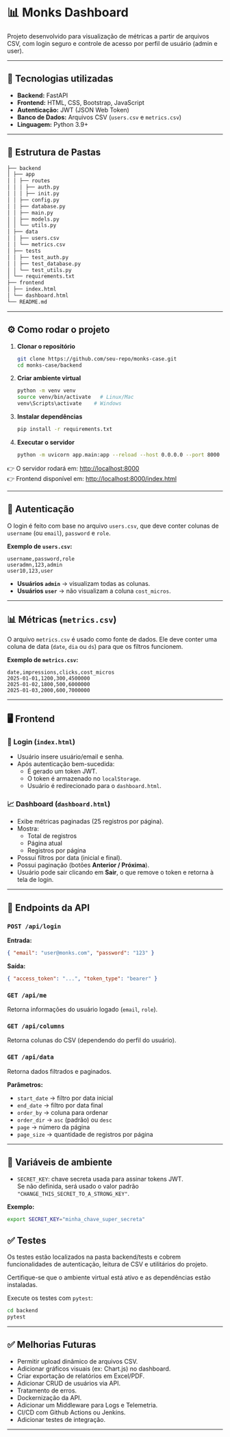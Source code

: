 # 📊 Monks Dashboard

Projeto desenvolvido para visualização de métricas a partir de arquivos CSV, com login seguro e controle de acesso por perfil de usuário (admin e user).

---

## 🚀 Tecnologias utilizadas

- **Backend:** FastAPI  
- **Frontend:** HTML, CSS, Bootstrap, JavaScript  
- **Autenticação:** JWT (JSON Web Token)  
- **Banco de Dados:** Arquivos CSV (`users.csv` e `metrics.csv`)  
- **Linguagem:** Python 3.9+  

---

## 📂 Estrutura de Pastas

```bash
├── backend
│ ├── app
│ │ ├── routes
│ │ │ ├── auth.py
│ │ │ ├── init.py
│ │ ├── config.py
│ │ ├── database.py
│ │ ├── main.py
│ │ ├── models.py
│ │ └── utils.py
│ ├── data
│ │ ├── users.csv
│ │ └── metrics.csv
│ ├── tests
│ │ ├── test_auth.py
│ │ ├── test_database.py
│ │ └── test_utils.py
│ └── requirements.txt
├── frontend
│ ├── index.html
│ └── dashboard.html
└── README.md
```

---

## ⚙️ Como rodar o projeto

1. **Clonar o repositório**
   ```bash
   git clone https://github.com/seu-repo/monks-case.git
   cd monks-case/backend
   ```

2. **Criar ambiente virtual**
   ```bash
   python -m venv venv
   source venv/bin/activate   # Linux/Mac
   venv\Scripts\activate    # Windows
   ```

3. **Instalar dependências**
   ```bash
   pip install -r requirements.txt
   ```

4. **Executar o servidor**
   ```bash
   python -m uvicorn app.main:app --reload --host 0.0.0.0 --port 8000
   ```

👉 O servidor rodará em: [http://localhost:8000](http://localhost:8000)  
👉 Frontend disponível em: [http://localhost:8000/index.html](http://localhost:8000/index.html)

---

## 🔑 Autenticação

O login é feito com base no arquivo `users.csv`, que deve conter colunas de `username` (ou `email`), `password` e `role`.

**Exemplo de `users.csv`:**

```csv
username,password,role
useradmn,123,admin
user10,123,user
```

- **Usuários `admin`** → visualizam todas as colunas.  
- **Usuários `user`** → não visualizam a coluna `cost_micros`.  

---

## 📊 Métricas (`metrics.csv`)

O arquivo `metrics.csv` é usado como fonte de dados. Ele deve conter uma coluna de data (`date`, `dia` ou `ds`) para que os filtros funcionem.

**Exemplo de `metrics.csv`:**

```csv
date,impressions,clicks,cost_micros
2025-01-01,1200,300,4500000
2025-01-02,1800,500,6000000
2025-01-03,2000,600,7000000
```

---

## 🖥️ Frontend

### 🔐 Login (`index.html`)
- Usuário insere usuário/email e senha.  
- Após autenticação bem-sucedida:
  - É gerado um token JWT.  
  - O token é armazenado no `localStorage`.  
  - Usuário é redirecionado para o `dashboard.html`.  

### 📈 Dashboard (`dashboard.html`)
- Exibe métricas paginadas (25 registros por página).  
- Mostra:
  - Total de registros  
  - Página atual  
  - Registros por página  
- Possui filtros por data (inicial e final).  
- Possui paginação (botões **Anterior / Próxima**).  
- Usuário pode sair clicando em **Sair**, o que remove o token e retorna à tela de login.  

---

## 📑 Endpoints da API

### `POST /api/login`
**Entrada:**
```json
{ "email": "user@monks.com", "password": "123" }
```
**Saída:**
```json
{ "access_token": "...", "token_type": "bearer" }
```

### `GET /api/me`
Retorna informações do usuário logado (`email`, `role`).

### `GET /api/columns`
Retorna colunas do CSV (dependendo do perfil do usuário).

### `GET /api/data`
Retorna dados filtrados e paginados.

**Parâmetros:**  
- `start_date` → filtro por data inicial  
- `end_date` → filtro por data final  
- `order_by` → coluna para ordenar  
- `order_dir` → `asc` (padrão) ou `desc`  
- `page` → número da página  
- `page_size` → quantidade de registros por página  

---

## 🔧 Variáveis de ambiente

- `SECRET_KEY`: chave secreta usada para assinar tokens JWT.  
  Se não definida, será usado o valor padrão `"CHANGE_THIS_SECRET_TO_A_STRONG_KEY"`.  

**Exemplo:**

```bash
export SECRET_KEY="minha_chave_super_secreta"
```

## ✅ Testes

Os testes estão localizados na pasta backend/tests e cobrem funcionalidades de autenticação, leitura de CSV e utilitários do projeto.



Certifique-se que o ambiente virtual está ativo e as dependências estão instaladas.

Execute os testes com `pytest`:

```bash
cd backend
pytest
```
---

## ✅ Melhorias Futuras

- Permitir upload dinâmico de arquivos CSV.  
- Adicionar gráficos visuais (ex: Chart.js) no dashboard.  
- Criar exportação de relatórios em Excel/PDF.  
- Adicionar CRUD de usuários via API.  
- Tratamento de erros.
- Dockernização da API.
- Adicionar um Middleware para Logs e Telemetria.
- CI/CD com Github Actions ou Jenkins.
- Adicionar testes de integração.
---
